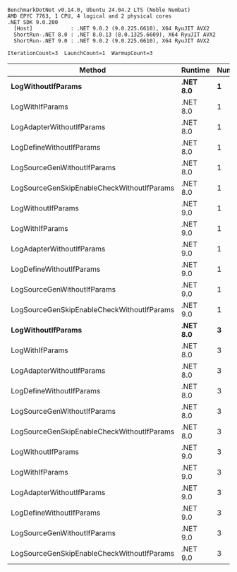 ```

BenchmarkDotNet v0.14.0, Ubuntu 24.04.2 LTS (Noble Numbat)
AMD EPYC 7763, 1 CPU, 4 logical and 2 physical cores
.NET SDK 9.0.200
  [Host]            : .NET 9.0.2 (9.0.225.6610), X64 RyuJIT AVX2
  ShortRun-.NET 8.0 : .NET 8.0.13 (8.0.1325.6609), X64 RyuJIT AVX2
  ShortRun-.NET 9.0 : .NET 9.0.2 (9.0.225.6610), X64 RyuJIT AVX2

IterationCount=3  LaunchCount=1  WarmupCount=3  

```
| Method                                     | Runtime  | Number | Mean      | Error     | StdDev   | Min       | Max       | Gen0   | Allocated |
|------------------------------------------- |--------- |------- |----------:|----------:|---------:|----------:|----------:|-------:|----------:|
| **LogWithoutIfParams**                         | **.NET 8.0** | **1**      |  **59.96 ns** |  **9.873 ns** | **0.541 ns** |  **59.44 ns** |  **60.52 ns** | **0.0052** |      **88 B** |
| LogWithIfParams                            | .NET 8.0 | 1      |  58.72 ns |  2.597 ns | 0.142 ns |  58.55 ns |  58.82 ns | 0.0052 |      88 B |
| LogAdapterWithoutIfParams                  | .NET 8.0 | 1      |  59.08 ns | 16.660 ns | 0.913 ns |  58.55 ns |  60.14 ns | 0.0052 |      88 B |
| LogDefineWithoutIfParams                   | .NET 8.0 | 1      |  19.90 ns |  0.393 ns | 0.022 ns |  19.88 ns |  19.93 ns |      - |         - |
| LogSourceGenWithoutIfParams                | .NET 8.0 | 1      |  19.99 ns |  1.091 ns | 0.060 ns |  19.95 ns |  20.06 ns |      - |         - |
| LogSourceGenSkipEnableCheckWithoutIfParams | .NET 8.0 | 1      |  19.38 ns |  1.133 ns | 0.062 ns |  19.32 ns |  19.45 ns |      - |         - |
| LogWithoutIfParams                         | .NET 9.0 | 1      |  58.88 ns | 22.665 ns | 1.242 ns |  57.72 ns |  60.19 ns | 0.0052 |      88 B |
| LogWithIfParams                            | .NET 9.0 | 1      |  60.01 ns |  4.478 ns | 0.245 ns |  59.85 ns |  60.29 ns | 0.0052 |      88 B |
| LogAdapterWithoutIfParams                  | .NET 9.0 | 1      |  58.04 ns | 12.533 ns | 0.687 ns |  57.25 ns |  58.44 ns | 0.0052 |      88 B |
| LogDefineWithoutIfParams                   | .NET 9.0 | 1      |  19.98 ns |  0.282 ns | 0.015 ns |  19.97 ns |  20.00 ns |      - |         - |
| LogSourceGenWithoutIfParams                | .NET 9.0 | 1      |  20.30 ns |  4.098 ns | 0.225 ns |  20.04 ns |  20.44 ns |      - |         - |
| LogSourceGenSkipEnableCheckWithoutIfParams | .NET 9.0 | 1      |  19.28 ns |  0.199 ns | 0.011 ns |  19.27 ns |  19.29 ns |      - |         - |
| **LogWithoutIfParams**                         | **.NET 8.0** | **3**      | **177.05 ns** | **23.410 ns** | **1.283 ns** | **176.06 ns** | **178.50 ns** | **0.0157** |     **264 B** |
| LogWithIfParams                            | .NET 8.0 | 3      | 171.10 ns |  7.492 ns | 0.411 ns | 170.82 ns | 171.57 ns | 0.0157 |     264 B |
| LogAdapterWithoutIfParams                  | .NET 8.0 | 3      | 172.26 ns | 49.302 ns | 2.702 ns | 170.42 ns | 175.36 ns | 0.0157 |     264 B |
| LogDefineWithoutIfParams                   | .NET 8.0 | 3      |  59.92 ns |  1.016 ns | 0.056 ns |  59.88 ns |  59.98 ns |      - |         - |
| LogSourceGenWithoutIfParams                | .NET 8.0 | 3      |  58.76 ns |  0.483 ns | 0.026 ns |  58.73 ns |  58.78 ns |      - |         - |
| LogSourceGenSkipEnableCheckWithoutIfParams | .NET 8.0 | 3      |  57.76 ns |  5.829 ns | 0.320 ns |  57.52 ns |  58.12 ns |      - |         - |
| LogWithoutIfParams                         | .NET 9.0 | 3      | 170.09 ns | 70.682 ns | 3.874 ns | 166.45 ns | 174.16 ns | 0.0157 |     264 B |
| LogWithIfParams                            | .NET 9.0 | 3      | 169.47 ns |  6.549 ns | 0.359 ns | 169.23 ns | 169.89 ns | 0.0157 |     264 B |
| LogAdapterWithoutIfParams                  | .NET 9.0 | 3      | 170.39 ns | 16.938 ns | 0.928 ns | 169.77 ns | 171.46 ns | 0.0157 |     264 B |
| LogDefineWithoutIfParams                   | .NET 9.0 | 3      |  59.47 ns |  6.109 ns | 0.335 ns |  59.21 ns |  59.84 ns |      - |         - |
| LogSourceGenWithoutIfParams                | .NET 9.0 | 3      |  59.12 ns |  1.016 ns | 0.056 ns |  59.07 ns |  59.18 ns |      - |         - |
| LogSourceGenSkipEnableCheckWithoutIfParams | .NET 9.0 | 3      |  58.04 ns |  0.616 ns | 0.034 ns |  58.00 ns |  58.07 ns |      - |         - |

